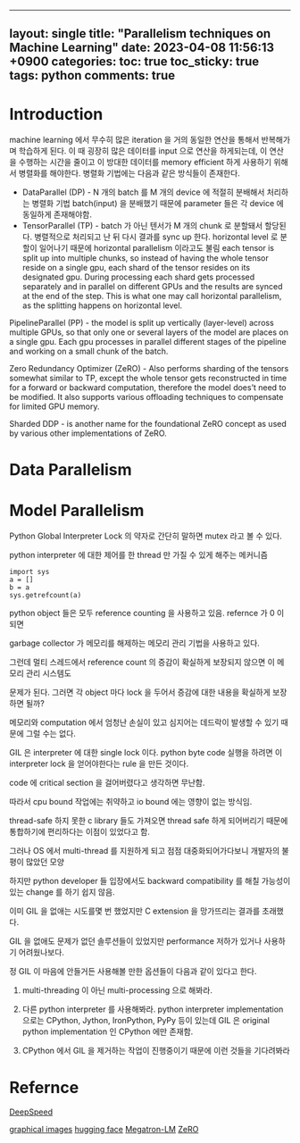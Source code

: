 ______________________________________________________________________

## layout: single title:  "Parallelism techniques on Machine Learning" date:   2023-04-08 11:56:13 +0900 categories: toc: true toc_sticky: true tags: python comments: true

# Introduction

machine learning 에서 무수히 많은 iteration 을 거의 동일한 연산을 통해서 반복해가며 학습하게 된다.
이 때 굉장히 많은 데이터를 input 으로 연산을 하게되는데, 이 연산을 수행하는 시간을 줄이고
이 방대한 데이터를 memory efficient 하게 사용하기 위해서 병렬화를 해야한다.
병렬화 기법에는 다음과 같은 방식들이 존재한다.

- DataParallel (DP) - N 개의 batch 를 M 개의 device 에 적절히 분배해서 처리하는 병렬화 기법
  batch(input) 을 분배했기 때문에 parameter 들은 각 device 에 동일하게 존재해야함.
- TensorParallel (TP) - batch 가 아닌 텐서가 M 개의 chunk 로 분할돼서 할당된다. 병렬적으로 처리되고 난 뒤 다시 결과를 sync up 한다. horizontal level 로 분할이 일어나기 때문에 horizontal parallelism 이라고도 불림
  each tensor is split up into multiple chunks, so instead of having the whole tensor reside on a single gpu, each shard of the tensor resides on its designated gpu. During processing each shard gets processed separately and in parallel on different GPUs and the results are synced at the end of the step. This is what one may call horizontal parallelism, as the splitting happens on horizontal level.

PipelineParallel (PP) - the model is split up vertically (layer-level) across multiple GPUs, so that only one or several layers of the model are places on a single gpu. Each gpu processes in parallel different stages of the pipeline and working on a small chunk of the batch.

Zero Redundancy Optimizer (ZeRO) - Also performs sharding of the tensors somewhat similar to TP, except the whole tensor gets reconstructed in time for a forward or backward computation, therefore the model does’t need to be modified. It also supports various offloading techniques to compensate for limited GPU memory.

Sharded DDP - is another name for the foundational ZeRO concept as used by various other implementations of ZeRO.

# Data Parallelism

# Model Parallelism

Python Global Interpreter Lock 의 약자로 간단히 말하면 mutex 라고 볼 수 있다.

python interpreter 에 대한 제어를 한 thread 만 가질 수 있게 해주는 메커니즘

```
import sys
a = []
b = a
sys.getrefcount(a)
```

python object 들은 모두 reference counting 을 사용하고 있음. refernce 가 0 이 되면

garbage collector 가 메모리를 해제하는 메모리 관리 기법을 사용하고 있다.

그런데 멀티 스레드에서 reference count 의 증감이 확실하게 보장되지 않으면 이 메모리 관리 시스템도

문제가 된다. 그러면 각 object 마다 lock 을 두어서 증감에 대한 내용을 확실하게 보장하면 될까?

메모리와 computation 에서 엄청난 손실이 있고 심지어는 데드락이 발생할 수 있기 때문에 그럴 수는 없다.

GIL 은 interpreter 에 대한 single lock 이다. python byte code 실행을 하려면 이 interpreter lock 을 얻어야한다는 rule 을 만든 것이다.

code 에 critical section 을 걸어버렸다고 생각하면 무난함.

따라서 cpu bound 작업에는 취약하고 io bound 에는 영향이 없는 방식임.

thread-safe 하지 못한 c library 들도 가져오면 thread safe 하게 되어버리기 때문에 통합하기에 편리하다는 이점이 있었다고 함.

그러나 OS 에서 multi-thread 를 지원하게 되고 점점 대중화되어가다보니 개발자의 불평이 많았던 모양

하지만 python developer 들 입장에서도 backward compatibility 를 해칠 가능성이 있는 change 를 하기 쉽지 않음.

이미 GIL 을 없애는 시도를몇 번 했었지만 C extension 을 망가뜨리는 결과를 초래했다.

GIL 을 없애도 문제가 없던 솔루션들이 있었지만 performance 저하가 있거나 사용하기 어려웠나보다.

정 GIL 이 마음에 안들거든 사용해볼 만한 옵션들이 다음과 같이 있다고 한다.

1. multi-threading 이 아닌 multi-processing  으로 해봐라.

1. 다른 python interpreter 를 사용해봐라. python interpreter implementation 으로는 CPython, Jython, IronPython, PyPy 등이 있는데 GIL 은 original python implementation 인 CPython 에만 존재함.

1. CPython 에서 GIL 을 제거하는 작업이 진행중이기 때문에 이런 것들을 기다려봐라

# Refernce

[DeepSpeed](https://github.com/microsoft/DeepSpeed)

[graphical images](https://colossalai.org/docs/concepts/paradigms_of_parallelism/)
[hugging face](https://huggingface.co/transformers/v4.9.0/parallelism.html)
[Megatron-LM](https://arxiv.org/pdf/1909.08053.pdf)
[ZeRO](https://arxiv.org/pdf/1910.02054.pdf)
